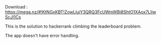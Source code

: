 Download : https://mega.nz/#!KtNGxKBT!ZowLluiY3QRQ3FcUWmWBi8ShtO1XAox7LIiwScJI1Cs

This is the solution to hackerrank climbing the leaderboard problem.

The app doesn't have error handling.
